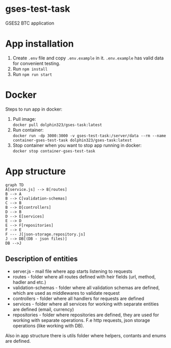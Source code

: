 # gses-test-task

GSES2 BTC application

# App installation

1. Create `.env` file and copy `.env.example` in it. `.env.example` has valid data for convenient testing.
2. Run `npm install`
3. Run `npm run start`

# Docker

Steps to run app in docker:

1. Pull image:  
   `docker pull dolphin323/gses-task:latest`
2. Run container:  
   `docker run -dp 3000:3000 -v gses-test-task:/server/data --rm --name container-gses-test-task dolphin323/gses-task:latest`
3. Stop container when you want to stop app running in docker:  
   `docker stop container-gses-test-task`

# App structure

```mermaid
graph TD
A[service.js] --> B[routes]
B --> A
B --> C[validation-schemas]
C --> B
B --> D[controllers]
D --> B
D --> E[services]
E --> D
E --> F[repositories]
F --> E
F --- J[json-storage.repository.js]
J --> DB[(DB - json files)]
DB -->J
```

## Description of entities

- server.js - mail file where app starts listening to requests
- routes - folder where all routes defined with heir fields (url, method, hadler and etc.)
- validation-schemas - folder where all validation schemas are defined, which are used as middlewares to validate request
- controllers - folder where all handlers for requests are defined
- services - folder where all services for working with separate entities are defined (email, currency)
- repositories - folder where repositories are defined, they are used for working with separate operations. F.e http requests, json storage operations (like working with DB).

Also in app structure there is utils folder where helpers, contants and enums are defined.
